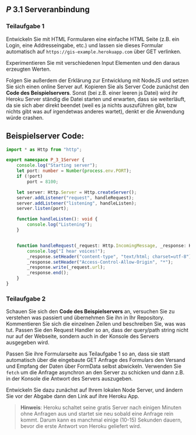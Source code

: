 ## _P_ **3.1** Serveranbindung

### Teilaufgabe 1

Entwickeln Sie mit HTML Formularen eine einfache HTML Seite (z.B. ein Login, eine Addresseingabe, etc.) und lassen sie dieses Formular automatisch auf `https://gis-example.herokuapp.com` über GET verlinken.

Experimentieren Sie mit verschiedenen Input Elementen und den daraus erzeugten Werten. 

Folgen Sie außerdem der Erklärung zur Entwicklung mit NodeJS und setzen Sie sich einen online Server auf. Kopieren Sie als Server Code zunächst den **Code des Beispielservers**. Sonst (bei z.B. einer leeren js Datei) wird ihr Heroku Server ständig die Datei starten und erwarten, dass sie weiterläuft, da sie sich aber direkt beendet (weil es ja nichts auszuführen gibt, bzw nichts gibt was auf irgendetwas anderes wartet), denkt er die Anwendung würde crashen.

## Beispielserver Code:
```ts
import * as Http from "http";

export namespace P_3_1Server {
    console.log("Starting server");
    let port: number = Number(process.env.PORT);
    if (!port)
        port = 8100;

    let server: Http.Server = Http.createServer();
    server.addListener("request", handleRequest);
    server.addListener("listening", handleListen);
    server.listen(port);

    function handleListen(): void {
        console.log("Listening");
    }


    function handleRequest(_request: Http.IncomingMessage, _response: Http.ServerResponse): void {
        console.log("I hear voices!");
        _response.setHeader("content-type", "text/html; charset=utf-8");
        _response.setHeader("Access-Control-Allow-Origin", "*");
        _response.write(_request.url);
        _response.end();
    }
}
```


### Teilaufgabe 2

Schauen Sie sich den **Code des Beispielservers** an, versuchen Sie zu verstehen was passiert und übernehmen Sie ihn in Ihr Repository. Kommentieren Sie sich die einzelnen Zeilen und beschreiben Sie, was was tut. Passen Sie den Request Handler so an, dass der query/path string nicht nur auf der Webseite, sondern auch in der Konsole des Servers ausgegeben wird.

Passen Sie ihre Formularseite aus Teilaufgabe 1 so an, dass sie statt automatisch über die eingebaute GET Anfrage des Formulars den Versand und Empfang der Daten über FormData selbst abwickeln. Verwenden Sie `fetch` um die Anfrage asynchron an den Server zu schicken und dann z.B. in der Konsole die Antwort des Servers auszugeben.

Entwickeln Sie dazu zunächst auf Ihrem lokalen Node Server, und ändern Sie vor der Abgabe dann den Link auf ihre Heroku App.

> **Hinweis**: Heroku schaltet seine gratis Server nach einigen Minuten ohne Anfragen aus und startet sie neu sobald eine Anfrage rein kommt. Darum kann es manchmal einige (10-15) Sekunden dauern, bevor die erste Antwort von Heroku geliefert wird.
